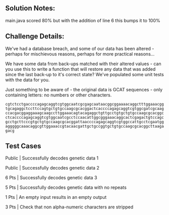 ## Solution Notes:

main.java scored 80% but with the addition of line 6 this bumps it to 100%

## Challenge Details:

We've had a database breach, and some of our data has been altered - perhaps for mischievous reasons, perhaps for more practical reasons...



We have some data from back-ups matched with their altered values - can you use this to write a function that will restore any data that was added since the last back-up to it's correct state? We've populated some unit tests with the data for you.



Just something to be aware of - the original data is GCAT sequences - only containing letters: no numbers or other characters.



`cgtctcctgaccccagagcaggtcgtggcaatcgcgagcaataacggcggaaaacaggctttggaaacggtgcagaggctccttccagtgctgtgccaagcgcacggactcaccccagagcaggtcgtggcgatcgcaagccacgacggaggaaagcaagccttggaaacagtacagaggctgttgcctgtgctgtgccaagcgcacggcctcaccccagagcaggtcgtggcaatcgcctccaacattggcgggaaacaggcactcgagactgtccagcgcctgcttcccgtgctgtgccaagcgcacggattaaccccagagcaggtcgtggccattgcctcgaatggagggggcaaacaggcgttggaaaccgtacaacgattgctgccggtgctgtgccaagcgcacggcttaagagacg`

## Test Cases

Public | Successfully decodes genetic data 1

Public | Successfully decodes genetic data 2

6 Pts | Successfully decodes genetic data 3

5 Pts | Successfully decodes genetic data with no repeats

1 Pts | An empty input results in an empty output

3 Pts | Check that non alpha-numeric characters are stripped
